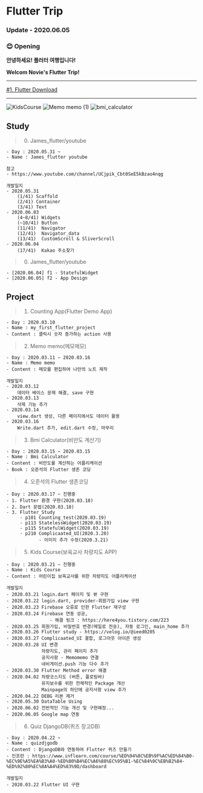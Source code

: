 # **Flutter Trip**
### Update - 2020.06.05

### 😊 **Opening**

**안녕하세요! 플러터 여행입니다!**

**Welcom Novie's Flutter Trip!**

___

[#1. Flutter Download](https://www.notion.so/1-Flutter-Download-f0017038401f48a3b1dfbafe7e5142d9)
___

<p>

![KidsCourse](https://user-images.githubusercontent.com/50162229/77243657-f06b4700-6c4f-11ea-8fae-26f817f1e9da.gif)
![Memo memo (1)](https://user-images.githubusercontent.com/50162229/76586963-c4e8ae00-6525-11ea-8150-ccd1a01bd50e.gif) 
![bmi_calculator](https://user-images.githubusercontent.com/50162229/76694183-183c3700-66b3-11ea-926f-18904002a5f1.gif)


</p>

## Study
> 0. James_flutter/youtube
    
    - Day : 2020.05.31 ~
    - Name : James_flutter youtube
    
    참고 
    - https://www.youtube.com/channel/UCjpik_Cbt0SeE5kBzao4nqg
   
    개발일지
    - 2020.05.31
        (1/41) Scaffold
        (2/41) Container
        (3/41) Text
    - 2020.06.03
        (4~8/41) Widgets
        (~10/41) Button
        (11/41)  Navigator
        (12/41)  Navigator_data
        (13/41)  CustomScroll & SliverScroll
    - 2020.06.04
        (17/41)  Kakao 주소찾기

> 0. James_flutter/youtube

    - [2020.06.04] f1 - StatefulWidget
    - [2020.06.05] f2 - App Design


## Project
> 1. Counting App(Flutter Demo App)
    
    - Day : 2020.03.10
    - Name : my_first_flutter_project
    - Content : 클릭시 숫자 증가하는 action 사용

> 2. Memo memo(메모메모)

    - Day : 2020.03.11 ~ 2020.03.16
    - Name : Memo memo
    - Content : 메모를 편집하여 나만의 노트 제작

    개발일지
    - 2020.03.12
        데이터 베이스 문제 해결, save 구현
    - 2020.03.13
        삭제 기능 추가
    - 2020.03.14
        view.dart 생성, 다른 페이지에서도 데이터 활용
    - 2020.03.16
        Write.dart 추가, edit.dart 수정, 마무리

> 3. Bmi Calculator(비만도 계산기)
   
    - Day : 2020.03.15 ~ 2020.03.15
    - Name : Bmi Calculator
    - Content : 비만도를 계산하는 어플리케이션
    - Book : 오준석의 Flutter 생존 코딩

> 4. 오준석의 Flutter 생존코딩

    - Day : 2020.03.17 ~ 진행중
    - 1. Flutter 환경 구현(2020.03.18)
    - 2. Dart 문법(2020.03.18)
    - 3. Flutter_Study
         - p101 Counting_test(2020.03.19)
         - p113 StatelessWidget(2020.03.19)
         - p115 StatefulWidget(2020.03.19)
         - p210 Complicaated_UI(2020.3.20)
                - 이미지 추가 수정(2020.3.21)

> 5. Kids Course(보육교사 차량지도 APP)
   
    - Day : 2020.03.21 ~ 진행중
    - Name : Kids Course
    - Content : 어린이집 보육교사를 위한 차량지도 어플리케이션

    개발일지
    - 2020.03.21 login.dart 페이지 및 뷰 구현
    - 2020.03.22 login.dart, provider-회원가입 view 구현
    - 2020.03.23 Firebase 오류로 인한 Flutter 재구성
    - 2020.03.24 Firebase 연동 성공, 
                    - 해결 링크 : https://here4you.tistory.com/223
    - 2020.03.25 회원가입, 비밀번호 변경(메일로 전송), 자동 로그인, main_home 추가
    - 2020.03.26 Flutter study - https://velog.io/@ieed0205
    - 2020.03.27 Complicaated_UI 결합, 로그아웃 아이콘 생성
    - 2020.03.28 UI 변경
                 차량지도, 관리 페이지 추가
                 공지사항 - Memomemo 연결
                 네비게이션.push 기능 다수 추가
    - 2020.03.30 Flutter Method error 해결
    - 2020.04.02 차량코스지도 (버튼, 플로팅바) 
                 유지보수를 위한 전체적인 Package 개선
                 Mainpage의 하단에 공지사항 view 추가
    - 2020.04.22 DEBG 리본 제거
    - 2020.05.30 DataTable Using
    - 2020.06.02 전반적인 기능 개선 및 구현예정...
    - 2020.06.05 Google map 연동

> 6. Quiz DjangoDB(퀴즈 장고DB)
   
    - Day : 2020.04.22 ~ 
    - Name : quizdjgodb
    - Content : DjangoDB와 연동하여 Flutter 퀴즈 만들기
    - 인프런 : https://www.inflearn.com/course/%ED%94%8C%EB%9F%AC%ED%84%B0-%EC%9E%A5%EA%B3%A0-%ED%80%B4%EC%A6%88%EC%95%B1-%EC%84%9C%EB%B2%84-%ED%92%80%EC%8A%A4%ED%83%9D/dashboard

    개발일지
    - 2020.03.22 Flutter UI 구현